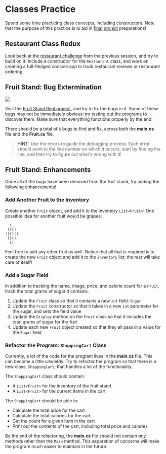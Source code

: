 # Classes Practice
Spend some time practicing class concepts, including constructors. Note that the purpose of this practice is to aid in [final project](../FinalProject/FinalProject.md) preparations!

## Restaurant Class Redux
Look back at the [restaurant challenge](../Classes/RestaurantClass.md) from the previous session, and try to build on it. Include a constructor for the `Restaurant` class, and work on creating a full-fledged console app to track restaurant reviews or restaurant ordering.

## Fruit Stand: Bug Extermination

![](https://i.imgur.com/cnEliHB.png)

Visit the [Fruit Stand Repl project](https://replit.com/@JosephMaxwell/FruitStandBugs), and try to fix the bugs in it. Some of these bugs may not be immediately obvious: try testing out the programs to discover them. Make sure that everything functions properly by the end!

There should be a total of `6` bugs to find and fix, across both the **main.cs** file and the **Fruit.cs** file.

>**HINT**: Use the errors to guide the debugging process. Each error should point to the line number on which it occurs; start by finding the line, and then try to figure out what's wrong with it!

## Fruit Stand: Enhancements
Once all of the bugs have been removed from the fruit stand, try adding the following enhancements!

### Add Another Fruit to the Inventory
Create another `Fruit` object, and add it to the inventory `List<Fruit>`! One possible idea for another fruit would be grapes:

```
  \
 ()()
()()()
 ()()
  ()
```

Feel free to add any other fruit as well. Notice that all that is required is to create the new `Fruit` object and add it to the `inventory` list; the rest will take care of itself!

### Add a Sugar Field
In addition to tracking the name, image, price, and calorie count for a `Fruit`, track the total grams of sugar it contains.

1. Update the `Fruit` class so that it contains a new `int` field: `Sugar`
1. Update the `Fruit` constructor so that it takes in a new `int` parameter for the sugar, and sets the field value
1. Update the `Display` method on the `Fruit` class so that it includes the total grams of sugar for the fruit
1. Update each new `Fruit` object created so that they all pass in a value for the `Sugar` field

### Refactor the Program: `ShoppingCart` Class
Currently, a lot of the code for the program lives in the **main.cs** file. This can become a little unwieldy. Try to refactor the program so that there is a new class, `ShoppingCart`, that handles a lot of the functionality.

The `ShoppingCart` class should contain:

- A `List<Fruit>` for the inventory of the fruit stand
- A `List<Fruit>` for the current items in the cart

The `ShoppingCart` should be able to:

- Calculate the total price for the cart
- Calculate the total calories for the cart
- Get the count for a given item in the cart
- Print out the contents of the cart, including total price and calories

By the end of the refactoring, the **main.cs** file should not contain _any_ methods other than the `Main` method. This separation of concerns will make the program much easier to maintain in the future.